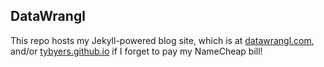 ## DataWrangl

This repo hosts my Jekyll-powered blog site, which is at [datawrangl.com](http://datawrangl.com), and/or [tybyers.github.io](http://tybyers.github.io) if I forget to pay my NameCheap bill!